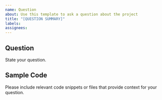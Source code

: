 ```yaml
---
name: Question
about: Use this template to ask a question about the project
title: "[QUESTION SUMMARY]"
labels: 
assignees: 
---
```


## Question

State your question.

## Sample Code

Please include relevant code snippets or files that provide context for your question.
